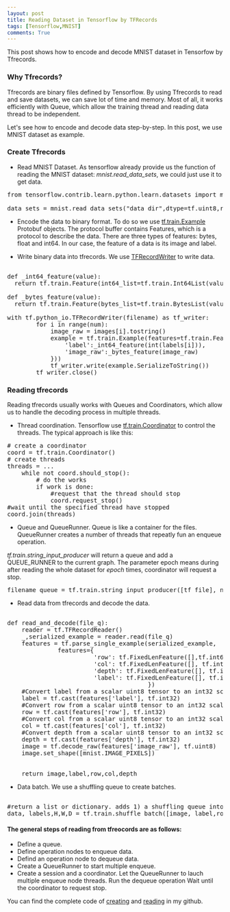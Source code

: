 ```yaml
---
layout: post
title: Reading Dataset in Tensorflow by TFRecords
tags: [Tensorflow,MNIST]
comments: True
---
```


<div class="message">
  This post shows how to encode and decode MNIST dataset in Tensorfow by Tfrecords.
</div>

### Why Tfrecords?
Tfrecords are binary files defined by Tensorflow. By using Tfrecords to read and save datasets, we can save lot of time and memory. Most of all, it works efficiently with Queue, which allow the training thread and reading data thread to be independent.  

Let's see how to encode and decode data step-by-step. In this post, we use MNIST dataset as example.

### Create Tfrecords

- Read MNIST Dataset. As tensorflow already provide us the function of reading the MNIST dataset: *mnist.read_data_sets*, we could just use it to get data.

<pre class="prettyprint lang-py">
from tensorflow.contrib.learn.python.learn.datasets import mnist

data_sets = mnist.read_data_sets("data_dir",dtype=tf.uint8,reshape=False,validation_size=100)
</pre> 

- Encode the data to binary format. To do so we use [tf.train.Example](https://www.tensorflow.org/api_docs/python/tf/train/Example) Protobuf objects. The protocol buffer contains Features, which is a protocol to describe the data. There are three types of features: bytes, float and int64. In our case, the feature of a data is its image and label.

- Write binary data into tfrecords. We use [TFRecordWriter](https://www.tensorflow.org/api_docs/python/tf/python_io/TFRecordWriter) to write data.

<pre class="prettyprint lang-py">

def _int64_feature(value):
  return tf.train.Feature(int64_list=tf.train.Int64List(value=[value]))

def _bytes_feature(value):
  return tf.train.Feature(bytes_list=tf.train.BytesList(value=[value]))

with tf.python_io.TFRecordWriter(filename) as tf_writer:
        for i in range(num):
            image_raw = images[i].tostring()
            example = tf.train.Example(features=tf.train.Features(feature={
                'label':_int64_feature(int(labels[i])),
                'image_raw':_bytes_feature(image_raw)
            }))
            tf_writer.write(example.SerializeToString())
        tf_writer.close()
</pre> 


### Reading tfrecords
Reading tfrecords usually works with Queues and Coordinators, which allow us to handle the decoding process in multiple threads.
- Thread coordination. Tensorflow use [tf.train.Coordinator](https://www.tensorflow.org/api_docs/python/tf/train/Coordinator) to control the threads. The typical approach is like this:
<pre class="prettyprint lang-py">
# create a coordinator
coord = tf.train.Coordinator()
# create threads
threads = ...
	while not coord.should_stop():
		# do the works
		if work is done:
            #request that the thread should stop
			coord.request_stop()
#wait until the specified thread have stopped
coord.join(threads)
</pre>
- Queue and QueueRunner. Queue is like a container for the files. QueueRunner creates a number of threads that repeatly fun an enqueue operation. 
  
*tf.train.string_input_producer* will return a queue and add a QUEUE_RUNNER to the current graph. The parameter epoch means during after reading the whole dataset for *epoch* times, coordinator will request a stop.
<pre class="prettyprint lang-py">
filename_queue = tf.train.string_input_producer([tf_file], num_epochs=epoch)
</pre>

- Read data from tfrecords and decode the data.
<pre class="prettyprint lang-py"> 
def read_and_decode(file_q):
    reader = tf.TFRecordReader()
    _,serialized_example = reader.read(file_q)
    features = tf.parse_single_example(serialized_example,
              features={
                        'row': tf.FixedLenFeature([],tf.int64),
                        'col': tf.FixedLenFeature([], tf.int64),
                        'depth': tf.FixedLenFeature([], tf.int64),
                        'label': tf.FixedLenFeature([], tf.int64),                                   'image_raw':tf.FixedLenFeature([],tf.string)
                                       })
    #Convert label from a scalar uint8 tensor to an int32 scalar.
    label = tf.cast(features['label'], tf.int32)
    #Convert row from a scalar uint8 tensor to an int32 scalar.
    row = tf.cast(features['row'], tf.int32)
    #Convert col from a scalar uint8 tensor to an int32 scalar.
    col = tf.cast(features['col'], tf.int32)
    #Convert depth from a scalar uint8 tensor to an int32 scalar.
    depth = tf.cast(features['depth'], tf.int32)
    image = tf.decode_raw(features['image_raw'], tf.uint8)
    image.set_shape([mnist.IMAGE_PIXELS])


    return image,label,row,col,depth
</pre>

- Data batch. We use a shuffling queue to create batches.

<pre class="prettyprint lang-py"> 
#return a list or dictionary. adds 1) a shuffling queue into which tensors are enqueued; 2) a dequeue_many operation to create batches from the queue 3) a queue runner to QUEUE_RUNNER collection , to enqueue the tensors.
data, labels,H,W,D = tf.train.shuffle_batch([image, label,row,col,depth], batch_size=batch_size, num_threads=2,                                                     capacity=100 + 3 * batch_size, min_after_dequeue=1)
</pre>

#### The general steps of reading from tfreocords are as follows:
- Define a queue.
- Define operation nodes to enqueue data.
- Defind an operation node to dequeue data.
- Create a QueueRunner to start multiple enqueue.
- Create a session and a coordinator.
    Let the QueueRunner to lauch multiple enqueue node threads.
    Run the dequeue operation
    Wait until the coordinator to request stop.

You can find the complete code of [creating](https://github.com/LuciaXu/Mnist_Tensorflow/blob/master/mnist_2records.py) and [reading](https://github.com/LuciaXu/Mnist_Tensorflow/blob/master/mnist_readrecords.py) in my github.
